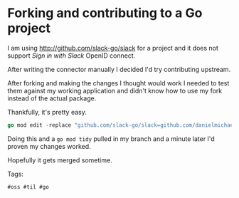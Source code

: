 # Forking and contributing to a Go project

I am using <http://github.com/slack-go/slack> for a project and it does not support
*Sign in with Slack* OpenID connect.

After writing the connector manually I decided I'd try contributing upstream.

After forking and making the changes I thought would work I needed to test them against my
working application and didn't know how to use my fork instead of the actual package.

Thankfully, it's pretty easy.

```Go 
go mod edit -replace "github.com/slack-go/slack=github.com/danielmichaels/slack@openid-connect"
```

Doing this and a `go mod tidy` pulled in my branch and a minute later I'd proven my
changes worked.

Hopefully it gets merged sometime.

Tags:

    #oss #til #go
